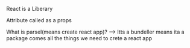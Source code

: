 React is a Liberary

Attribute called as a props

What is parsel(means create react app)?
--> Itts a bundeller means ita a package comes all the things we need to crete a react app

